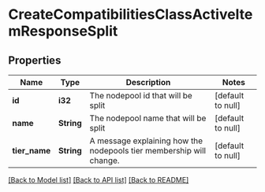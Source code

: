 # CreateCompatibilitiesClassActiveItemResponseSplit

## Properties
Name | Type | Description | Notes
------------ | ------------- | ------------- | -------------
**id** | **i32** | The nodepool id that will be split | [default to null]
**name** | **String** | The nodepool name that will be split | [default to null]
**tier_name** | **String** | A message explaining how the nodepools tier membership will change. | [default to null]

[[Back to Model list]](../README.md#documentation-for-models) [[Back to API list]](../README.md#documentation-for-api-endpoints) [[Back to README]](../README.md)


